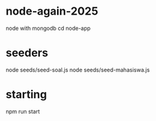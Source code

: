 # node-again-2025
node with mongodb
cd node-app

# seeders
node seeds/seed-soal.js
node seeds/seed-mahasiswa.js

# starting
npm run start